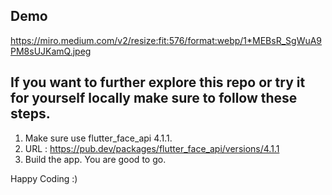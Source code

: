 ## Demo

https://miro.medium.com/v2/resize:fit:576/format:webp/1*MEBsR_SgWuA9PM8sUJKamQ.jpeg

## If you want to further explore this repo or try it for yourself locally make sure to follow these steps.

1. Make sure use flutter_face_api 4.1.1.
2. URL : https://pub.dev/packages/flutter_face_api/versions/4.1.1
3. Build the app. You are good to go.

Happy Coding :)
